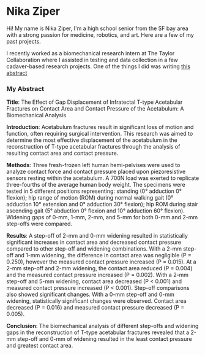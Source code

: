 # Nika Ziper

Hi! My name is Nika Ziper, I'm a high school senior from the SF bay area with a strong passion for medicine, robotics, and art. Here are a few of my past projects.

I recently worked as a biomechanical research intern at The Taylor Collaboration where I assisted in testing and data collection in a few cadaver-based research projects. One of the things I did was writing [this abstract](#my-abstract)

### My Abstract

**Title**: The Effect of Gap Displacement of Infratectal T-type Acetabular Fractures on Contact Area and Contact Pressure of the Acetabulum: A Biomechanical Analysis

**Introduction**: Acetabulum fractures result in significant loss of motion and function, often requiring surgical intervention. This research was aimed to determine the most effective displacement of the acetabulum in the reconstruction of T-type acetabular fractures through the analysis of resulting contact area and contact pressure.

**Methods**: Three fresh-frozen left human hemi-pelvises were used to analyze contact force and contact pressure placed upon piezoresistive sensors resting within the acetabulum. A 700N load was exerted to replicate three-fourths of the average human body weight. The specimens were tested in 5 different positions representing: standing (0° adduction 0° flexion); hip range of motion (ROM) during normal walking gait (0° adduction 10° extension and 0° adduction 30° flexion); hip ROM during stair ascending gait (5° abduction 0° flexion and 10° adduction 60° flexion). Widening gaps of 0-mm, 1-mm, 2-mm, and 5-mm for both 0-mm and 2-mm step-offs were compared.

**Results**: A step-off of 2-mm and 0-mm widening resulted in statistically significant increases in contact area and decreased contact pressure compared to other step-off and widening combinations. With a 2-mm step-off and 1-mm widening, the difference in contact area was negligible (P = 0.250), however the measured contact pressure increased (P = 0.015). At a 2-mm step-off and 2-mm widening, the contact area reduced (P = 0.004) and the measured contact pressure increased (P = 0.002). With a 2-mm step-off and 5-mm widening, contact area decreased (P < 0.001) and measured contact pressure increased (P < 0.001). Step-off comparisons also showed significant changes. With a 0-mm step-off and 0-mm widening, statistically significant changes were observed. Contact area decreased (P = 0.016) and measured contact pressure decreased (P = 0.005).

**Conclusion**: The biomechanical analysis of different step-offs and widening gaps in the reconstruction of T-type acetabular fractures revealed that a 2-mm step-off and 0-mm of widening resulted in the least contact pressure and greatest contact area.
